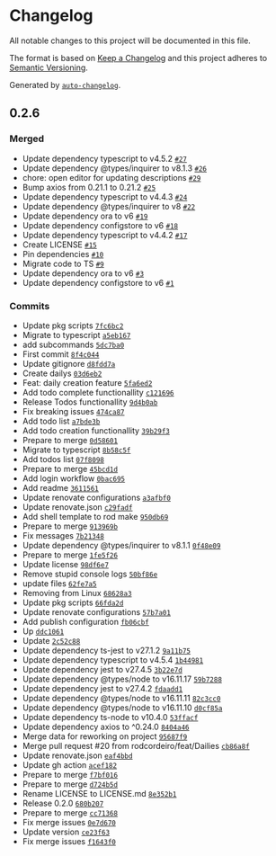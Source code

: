 # Changelog

All notable changes to this project will be documented in this file.

The format is based on [Keep a Changelog](https://keepachangelog.com/en/1.0.0/)
and this project adheres to [Semantic Versioning](https://semver.org/spec/v2.0.0.html).

Generated by [`auto-changelog`](https://github.com/CookPete/auto-changelog).

## 0.2.6

### Merged

- Update dependency typescript to v4.5.2 [`#27`](https://github.com/rodcordeiro/habicli/pull/27)
- Update dependency @types/inquirer to v8.1.3 [`#26`](https://github.com/rodcordeiro/habicli/pull/26)
- chore: open editor for updating descriptions [`#29`](https://github.com/rodcordeiro/habicli/pull/29)
- Bump axios from 0.21.1 to 0.21.2 [`#25`](https://github.com/rodcordeiro/habicli/pull/25)
- Update dependency typescript to v4.4.3 [`#24`](https://github.com/rodcordeiro/habicli/pull/24)
- Update dependency @types/inquirer to v8 [`#22`](https://github.com/rodcordeiro/habicli/pull/22)
- Update dependency ora to v6 [`#19`](https://github.com/rodcordeiro/habicli/pull/19)
- Update dependency configstore to v6 [`#18`](https://github.com/rodcordeiro/habicli/pull/18)
- Update dependency typescript to v4.4.2 [`#17`](https://github.com/rodcordeiro/habicli/pull/17)
- Create LICENSE [`#15`](https://github.com/rodcordeiro/habicli/pull/15)
- Pin dependencies [`#10`](https://github.com/rodcordeiro/habicli/pull/10)
- Migrate code to TS [`#9`](https://github.com/rodcordeiro/habicli/pull/9)
- Update dependency ora to v6 [`#3`](https://github.com/rodcordeiro/habicli/pull/3)
- Update dependency configstore to v6 [`#1`](https://github.com/rodcordeiro/habicli/pull/1)

### Commits

- Update pkg scripts [`7fc6bc2`](https://github.com/rodcordeiro/habicli/commit/7fc6bc2ca333e68214b69fefc384dee37fb88bcc)
- Migrate to typescript [`a5eb167`](https://github.com/rodcordeiro/habicli/commit/a5eb1678f07ae27f79cd9eaf88a8549713004ab5)
- add subcommands [`5dc7ba0`](https://github.com/rodcordeiro/habicli/commit/5dc7ba0b0ae314439a199122fba9caa7086db64f)
- First commit [`8f4c044`](https://github.com/rodcordeiro/habicli/commit/8f4c04428f4693ffce8129f27f970504dddc3a79)
- Update gitignore [`d8fdd7a`](https://github.com/rodcordeiro/habicli/commit/d8fdd7a7d453bb76ea4768234a9373ce71182153)
- Create dailys [`03d6eb2`](https://github.com/rodcordeiro/habicli/commit/03d6eb2955336e009481ec826327da5a62b45d49)
- Feat: daily creation feature [`5fa6ed2`](https://github.com/rodcordeiro/habicli/commit/5fa6ed259b7eb8a24d00e2306e7633006990fa21)
- Add todo complete functionallity [`c121696`](https://github.com/rodcordeiro/habicli/commit/c121696b70becbf8f9d98ec852362397c874ecf7)
- Release Todos functionallity [`9d4b0ab`](https://github.com/rodcordeiro/habicli/commit/9d4b0abd227b639884028ac734078b3b56b63bab)
- Fix breaking issues [`474ca87`](https://github.com/rodcordeiro/habicli/commit/474ca87a381126927b706fcba1c0cd0baa48ec9c)
- Add todo list [`a7bde3b`](https://github.com/rodcordeiro/habicli/commit/a7bde3bff92f67752cc0254e7b703ed0124a0a13)
- Add todo creation functionallity [`39b29f3`](https://github.com/rodcordeiro/habicli/commit/39b29f3defaab8f9d7c48776a4bbdc50033c1e2d)
- Prepare to merge [`0d58601`](https://github.com/rodcordeiro/habicli/commit/0d5860134f076eadc8d700c81d94d5fe346685bc)
- Migrate to typescript [`8b58c5f`](https://github.com/rodcordeiro/habicli/commit/8b58c5f10e0073fc462465b11664137138892b8d)
- Add todos list [`07f8098`](https://github.com/rodcordeiro/habicli/commit/07f8098c29e0da6053512b8338a9eb92a2aab0bf)
- Prepare to merge [`45bcd1d`](https://github.com/rodcordeiro/habicli/commit/45bcd1d7adb3aa7c001fc9ae3e9345b0c4a059c8)
- Add login workflow [`0bac695`](https://github.com/rodcordeiro/habicli/commit/0bac69523846945aff1a60f85837d91b824ea3dd)
- Add readme [`3611561`](https://github.com/rodcordeiro/habicli/commit/361156116fbd84c8e10e428dcbf2e12179fd4678)
- Update renovate configurations [`a3afbf0`](https://github.com/rodcordeiro/habicli/commit/a3afbf07985b578761c2cd50ae1bebd22d34148e)
- Update renovate.json [`c29fadf`](https://github.com/rodcordeiro/habicli/commit/c29fadffa505ca8be95abf847847a00d2d97a6d4)
- Add shell template to rod make [`950db69`](https://github.com/rodcordeiro/habicli/commit/950db6941b66a1331650cec459a72bc2d29c8130)
- Prepare to merge [`913969b`](https://github.com/rodcordeiro/habicli/commit/913969b634e662a84348a5a7df973f0db360e20e)
- Fix messages [`7b21348`](https://github.com/rodcordeiro/habicli/commit/7b21348f0f1a471da1cdb31d210fdeca148965c8)
- Update dependency @types/inquirer to v8.1.1 [`0f48e09`](https://github.com/rodcordeiro/habicli/commit/0f48e09e76a8bfbfa5f77eafcdd4b95d004b34e5)
- Prepare to merge [`1fe5f26`](https://github.com/rodcordeiro/habicli/commit/1fe5f2684fc90064c066486667c3e1a31033f772)
- Update license [`98df6e7`](https://github.com/rodcordeiro/habicli/commit/98df6e76be975751e6d1c07026b19f008661a62b)
- Remove stupid console logs [`50bf86e`](https://github.com/rodcordeiro/habicli/commit/50bf86e984e769025b7332a022911d1bbbd745fc)
- update files [`62fe7a5`](https://github.com/rodcordeiro/habicli/commit/62fe7a5a0c17c971e396a9a46e19064427543156)
- Removing from Linux [`68628a3`](https://github.com/rodcordeiro/habicli/commit/68628a3c19ab590a2849c50d43ecc154c4c085fa)
- Update pkg scripts [`66fda2d`](https://github.com/rodcordeiro/habicli/commit/66fda2d86f59b96cfe88ae5ef66abe4f15c1243f)
- Update renovate configurations [`57b7a01`](https://github.com/rodcordeiro/habicli/commit/57b7a01b81579c1a81f6f2b81f4f272770ff2a1d)
- Add publish configuration [`fb06cbf`](https://github.com/rodcordeiro/habicli/commit/fb06cbf399fdbe6d9308cafec8e39ceb64dc11d2)
- Up [`ddc1061`](https://github.com/rodcordeiro/habicli/commit/ddc106178d420b882a539dfba0a38c5a50848691)
- Update [`2c52c88`](https://github.com/rodcordeiro/habicli/commit/2c52c8878934a4dd9642f78369e693ed5b0ae774)
- Update dependency ts-jest to v27.1.2 [`9a11b75`](https://github.com/rodcordeiro/habicli/commit/9a11b754c248823d7e761b2ccbe80c9a24f081f9)
- Update dependency typescript to v4.5.4 [`1b44981`](https://github.com/rodcordeiro/habicli/commit/1b449817635ef29b4a4613dbb0c2ccba20c34453)
- Update dependency jest to v27.4.5 [`3b22e7d`](https://github.com/rodcordeiro/habicli/commit/3b22e7d663e8e195fe2b9cce1f7f06bb459b1665)
- Update dependency @types/node to v16.11.17 [`59b7288`](https://github.com/rodcordeiro/habicli/commit/59b728822281e7445abd949fdc1dd790e4f282b0)
- Update dependency jest to v27.4.2 [`fdaadd1`](https://github.com/rodcordeiro/habicli/commit/fdaadd13bf934a37aa879ccfe20d5b15d1a65a23)
- Update dependency @types/node to v16.11.11 [`82c3cc0`](https://github.com/rodcordeiro/habicli/commit/82c3cc0c9cb4ce92a287441e77361d351769d777)
- Update dependency @types/node to v16.11.10 [`d0cf85a`](https://github.com/rodcordeiro/habicli/commit/d0cf85a6af1e2a54260ca76172a7628f53a2c51a)
- Update dependency ts-node to v10.4.0 [`53ffacf`](https://github.com/rodcordeiro/habicli/commit/53ffacfd856bff7c11f7319b13b0833ea0e2afd3)
- Update dependency axios to ^0.24.0 [`8404a46`](https://github.com/rodcordeiro/habicli/commit/8404a4607b58d14d9db3617207141ba0b7e0bf31)
- Merge data for reworking on project [`95687f9`](https://github.com/rodcordeiro/habicli/commit/95687f9297f1c70d5cfb0cfc733837f364ebbf83)
- Merge pull request #20 from rodcordeiro/feat/Dailies [`cb86a8f`](https://github.com/rodcordeiro/habicli/commit/cb86a8f9bbc2e3c95a7b0955f53543b46ef61819)
- Update renovate.json [`eaf4bbd`](https://github.com/rodcordeiro/habicli/commit/eaf4bbd3ea8aed2e2192d7ea7808439a0d9048d5)
- Update gh action [`acef182`](https://github.com/rodcordeiro/habicli/commit/acef182af475a93b06aae17c2b852319c9519b95)
- Prepare to merge [`f7bf016`](https://github.com/rodcordeiro/habicli/commit/f7bf0162189cfcaba141610d8c0fc85e1bf046b5)
- Prepare to merge [`d724b5d`](https://github.com/rodcordeiro/habicli/commit/d724b5d73ad1b8a96b9e03d721752d805c3ca8b4)
- Rename LICENSE to LICENSE.md [`8e352b1`](https://github.com/rodcordeiro/habicli/commit/8e352b1f700ec5579c5771bf0263554add0ed520)
- Release 0.2.0 [`680b207`](https://github.com/rodcordeiro/habicli/commit/680b2077412317059898914464820208841e8155)
- Prepare to merge [`cc71368`](https://github.com/rodcordeiro/habicli/commit/cc713686dd7b9575c63009f353833fc8920d1f63)
- Fix merge issues [`0e7d670`](https://github.com/rodcordeiro/habicli/commit/0e7d670f3d58559e0cb3530982602d9d0070e14b)
- Update version [`ce23f63`](https://github.com/rodcordeiro/habicli/commit/ce23f6312a01ba249ac2dcaae325ec80b20cc89f)
- Fix merge issues [`f1643f0`](https://github.com/rodcordeiro/habicli/commit/f1643f099391e4b2ffb18f9bf0abf6f3b459c024)
